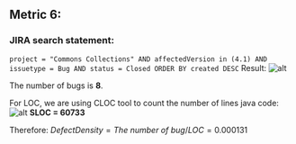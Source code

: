 ## Metric 6:

### JIRA search statement:
`project = "Commons Collections" AND affectedVersion in (4.1) AND issuetype = Bug AND status = Closed ORDER BY created DESC`
Result:
![alt](https://i.imgur.com/WTxDPav)

The number of bugs is **8**.

For LOC, we are using CLOC tool to count the number of lines java code:
![alt](https://i.imgur.com/zIU750I)
**SLOC = 60733**

Therefore:
$Defect Density = The\ number\ of \ bug / LOC = 0.000131$